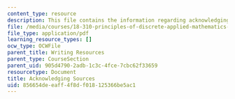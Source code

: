 ```yaml
---
content_type: resource
description: This file contains the information regarding acknowledging sources.
file: /media/courses/18-310-principles-of-discrete-applied-mathematics-fall-2013/856654deeaff4f8df018125366be5ac1_MIT18_310F13_acknowledg.pdf
file_type: application/pdf
learning_resource_types: []
ocw_type: OCWFile
parent_title: Writing Resources
parent_type: CourseSection
parent_uid: 905d4790-2adb-1c3c-4fce-7cbc62f33659
resourcetype: Document
title: Acknowledging Sources
uid: 856654de-eaff-4f8d-f018-125366be5ac1
---
```

